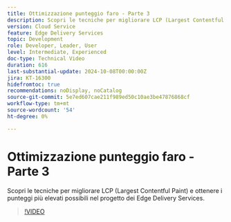 ```yaml
---
title: Ottimizzazione punteggio faro - Parte 3
description: Scopri le tecniche per migliorare LCP (Largest Contentful Paint) e ottenere i punteggi più elevati possibili nel progetto dei Edge Delivery Services.
version: Cloud Service
feature: Edge Delivery Services
topic: Development
role: Developer, Leader, User
level: Intermediate, Experienced
doc-type: Technical Video
duration: 616
last-substantial-update: 2024-10-08T00:00:00Z
jira: KT-16300
hidefromtoc: true
recommendations: noDisplay, noCatalog
source-git-commit: 5e7ed607cae211f989ed50c10ae3be47876868cf
workflow-type: tm+mt
source-wordcount: '54'
ht-degree: 0%

---
```



# Ottimizzazione punteggio faro - Parte 3

Scopri le tecniche per migliorare LCP (Largest Contentful Paint) e ottenere i punteggi più elevati possibili nel progetto dei Edge Delivery Services.

>[!VIDEO](https://video.tv.adobe.com/v/3435001/?learn=on)
